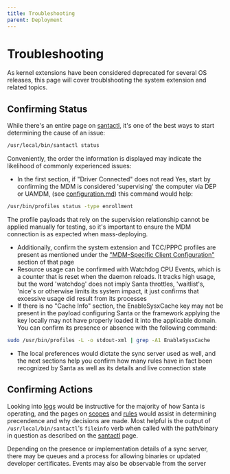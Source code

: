```yaml
---
title: Troubleshooting
parent: Deployment
---
```


# Troubleshooting

As kernel extensions have been considered deprecated for several OS releases,
this page will cover troublshooting the system extension and related topics. 

## Confirming Status

While there's an entire page on [santactl](../details/santactl.md), it's one of the best ways to start 
determining the cause of an issue:

```sh
/usr/local/bin/santactl status
```

Conveniently, the order the information is displayed may indicate the likelihood
of commonly experienced issues:

- In the first section, if "Driver Connected" does not read Yes, start by
confirming the MDM is considered 'supervising' the computer via DEP or UAMDM,
(see [configuration.md](configuration.md)) this command would help:

```sh
/usr/bin/profiles status -type enrollment
```

The profile payloads that rely on the supervision relationship cannot be applied
manually for testing, so it's important to ensure the MDM connection is as
expected when mass-deploying.

- Additionally, confirm the system extension and TCC/PPPC profiles are present
as mentioned under the ["MDM-Specific Client Configuration"](configuration.md) section of that page
- Resource usage can be confirmed with Watchdog CPU Events, which is a counter
that is reset when the daemon reloads. It tracks high usage, but the word
'watchdog' does not imply Santa throttles, 'waitlist's, 'nice's or otherwise
limits its system impact, it just confirms that excessive usage did result from
its processes
- If there is no "Cache Info" section, the EnableSysxCache key may not
be present in the payload configuring Santa or the framework applying the key
locally may not have properly loaded it into the applicable domain. You can
confirm its presence or absence with the following command:

```sh
sudo /usr/bin/profiles -L -o stdout-xml | grep -A1 EnableSysxCache
```

- The local preferences would dictate the sync server used as well, and the
next sections help you confirm how many rules have in fact been recognized by
Santa as well as its details and live connection state

## Confirming Actions

Looking into [logs](../details/logs.md) would be instructive for the majority
of how Santa is operating, and the pages on [scopes](../details/scopes.md) and [rules](../details/rules.md) would assist in
determining precendence and why decisions are made. Most helpful is the output of
`/usr/local/bin/santactl`'s `fileinfo` verb when called with the path/binary in
question as described on the [santactl](../details/santactl.md) page.

Depending on the presence or implementation details of a sync server, there may
be queues and a process for allowing binaries or updated developer certificates.
Events may also be observable from the server